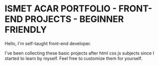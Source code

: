 # ISMET ACAR PORTFOLIO - FRONT-END PROJECTS - BEGINNER FRIENDLY

Hello, I'm self-taught front-end developer.

I've been collecting these basic projects after html css js subjects since I started to learn by myself.
Feel free to customize them for yourself.
